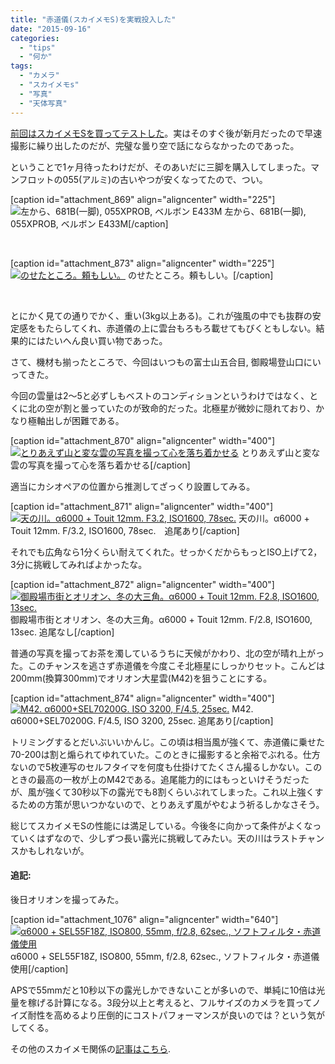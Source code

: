 ```yaml
---
title: "赤道儀(スカイメモS)を実戦投入した"
date: "2015-09-16"
categories: 
  - "tips"
  - "何か"
tags: 
  - "カメラ"
  - "スカイメモs"
  - "写真"
  - "天体写真"
---
```


[前回はスカイメモSを買ってテストした](https://blog.naotaco.com/archives/821)。実はそのすぐ後が新月だったので早速撮影に繰り出したのだが、完璧な曇り空で話にならなかったのであった。

ということで1ヶ月待ったわけだが、そのあいだに三脚を購入してしまった。マンフロットの055(アルミ)の古いやつが安くなってたので、つい。

\[caption id="attachment\_869" align="aligncenter" width="225"\]![左から、681B(一脚), 055XPROB, ベルボン E433M](https://blog.naotaco.com/wp-content/uploads/2015/09/WP_20150830_23_52_53_Pro__highres-e1442415017727-225x300.jpg) 左から、681B(一脚), 055XPROB, ベルボン E433M\[/caption\]

 

\[caption id="attachment\_873" align="aligncenter" width="225"\][![のせたところ。頼もしい。](https://blog.naotaco.com/wp-content/uploads/2015/09/WP_20150916_23_30_50_Pro__highres-e1442416802108-225x300.jpg)](https://blog.naotaco.com/wp-content/uploads/2015/09/WP_20150916_23_30_50_Pro__highres-e1442416802108.jpg) のせたところ。頼もしい。\[/caption\]

 

とにかく見ての通りでかく、重い(3kg以上ある)。これが強風の中でも抜群の安定感をもたらしてくれ、赤道儀の上に雲台もろもろ載せてもびくともしない。結果的にはたいへん良い買い物であった。

さて、機材も揃ったところで、今回はいつもの富士山五合目, 御殿場登山口にいってきた。

今回の雲量は2～5と必ずしもベストのコンディションというわけではなく、とくに北の空が割と曇っていたのが致命的だった。北極星が微妙に隠れており、かなり極軸出しが困難である。

\[caption id="attachment\_870" align="aligncenter" width="400"\][![とりあえず山と変な雲の写真を撮って心を落ち着かせる](https://blog.naotaco.com/wp-content/uploads/2015/09/DSC09494-400x267.jpg)](https://blog.naotaco.com/wp-content/uploads/2015/09/DSC09494.jpg) とりあえず山と変な雲の写真を撮って心を落ち着かせる\[/caption\]

適当にカシオペアの位置から推測してざっくり設置してみる。

\[caption id="attachment\_871" align="aligncenter" width="400"\][![天の川。α6000 + Touit 12mm. F3.2, ISO1600, 78sec.](https://blog.naotaco.com/wp-content/uploads/2015/09/DSC09537-400x267.jpg)](https://blog.naotaco.com/wp-content/uploads/2015/09/DSC09537.jpg) 天の川。α6000 + Touit 12mm. F/3.2, ISO1600, 78sec.　追尾あり\[/caption\]

それでも広角なら1分くらい耐えてくれた。せっかくだからもっとISO上げて2，3分に挑戦してみればよかったな。

\[caption id="attachment\_872" align="aligncenter" width="400"\][![御殿場市街とオリオン、冬の大三角。α6000 + Touit 12mm. F2.8, ISO1600, 13sec.](https://blog.naotaco.com/wp-content/uploads/2015/09/DSC09649-400x267.jpg)](https://blog.naotaco.com/wp-content/uploads/2015/09/DSC09649.jpg) 御殿場市街とオリオン、冬の大三角。α6000 + Touit 12mm. F/2.8, ISO1600, 13sec. 追尾なし\[/caption\]

普通の写真を撮ってお茶を濁しているうちに天候がかわり、北の空が晴れ上がった。このチャンスを逃さず赤道儀を今度こそ北極星にしっかりセット。こんどは200mm(換算300mm)でオリオン大星雲(M42)を狙うことにする。

\[caption id="attachment\_874" align="aligncenter" width="400"\][![M42. α6000+SEL70200G. ISO 3200, F/4.5, 25sec.](https://blog.naotaco.com/wp-content/uploads/2015/09/DSC09698-2-400x267.jpg)](https://blog.naotaco.com/wp-content/uploads/2015/09/DSC09698-2.jpg) M42. α6000+SEL70200G. F/4.5, ISO 3200, 25sec. 追尾あり\[/caption\]

トリミングするとだいぶいいかんじ。この頃は相当風が強くて、赤道儀に乗せた70-200は割と煽られてゆれていた。このときに撮影すると余裕でぶれる。仕方ないので5枚連写のセルフタイマを何度も仕掛けてたくさん撮るしかない。このときの最高の一枚が上のM42である。追尾能力的にはもっといけそうだったが、風が強くて30秒以下の露光でも8割くらいぶれてしまった。これ以上強くするための方策が思いつかないので、とりあえず風がやむよう祈るしかなさそう。

総じてスカイメモSの性能には満足している。今後冬に向かって条件がよくなっていくはずなので、少しずつ長い露光に挑戦してみたい。天の川はラストチャンスかもしれないが。

#### 追記:

後日オリオンを撮ってみた。

\[caption id="attachment\_1076" align="aligncenter" width="640"\][![α6000 + SEL55F18Z, ISO800, 55mm, f/2.8, 62sec., ソフトフィルタ・赤道儀使用](https://blog.naotaco.com/wp-content/uploads/2015/12/DSC01334-682x1024.jpg)](https://blog.naotaco.com/wp-content/uploads/2015/12/DSC01334.jpg) α6000 + SEL55F18Z, ISO800, 55mm, f/2.8, 62sec., ソフトフィルタ・赤道儀使用\[/caption\]

APSで55mmだと10秒以下の露光しかできないことが多いので、単純に10倍は光量を稼げる計算になる。3段分以上と考えると、フルサイズのカメラを買ってノイズ耐性を高めるより圧倒的にコストパフォーマンスが良いのでは？という気がしてくる。

その他のスカイメモ関係の[記事はこちら](https://blog.naotaco.com/archives/tag/%e3%82%b9%e3%82%ab%e3%82%a4%e3%83%a1%e3%83%a2s).
